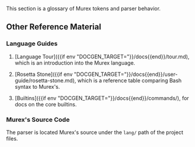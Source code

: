 This section is a glossary of Murex tokens and parser behavior.

## Other Reference Material

### Language Guides

1. [Language Tour]({{if env "DOCGEN_TARGET="}}/docs{{end}}/tour.md), which is an introduction into
    the Murex language.

2. [Rosetta Stone]({{if env "DOCGEN_TARGET="}}/docs{{end}}/user-guide/rosetta-stone.md), which is a reference
    table comparing Bash syntax to Murex's.

3. [Builtins]({{if env "DOCGEN_TARGET="}}/docs{{end}}/commands/), for docs on the core builtins.

### Murex's Source Code

The parser is located Murex's source under the `lang/` path of the project
files.